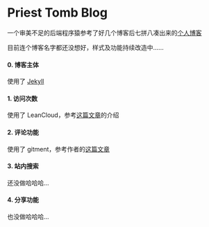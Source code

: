 Priest Tomb Blog
=====

一个审美不足的后端程序猿参考了好几个博客后七拼八凑出来的[个人博客](https://priesttomb.github.io/)

目前连个博客名字都还没想好，样式及功能持续改造中......

#### 0. 博客主体

使用了 [Jekyll](http://jekyll.com.cn/)

#### 1. 访问次数

使用了 LeanCloud，参考[这篇文章](https://priesttomb.github.io/%E6%97%A5%E5%B8%B8/2017/11/06/jekyll%E4%BD%BF%E7%94%A8LeanCloud%E8%AE%B0%E5%BD%95%E6%96%87%E7%AB%A0%E7%9A%84%E8%AE%BF%E9%97%AE%E6%AC%A1%E6%95%B0/)的介绍

#### 2. 评论功能

使用了 gitment，参考作者的[这篇文章](https://imsun.net/posts/gitment-introduction/)

#### 3. 站内搜索

还没做哈哈哈...

#### 4. 分享功能

也没做哈哈哈...
